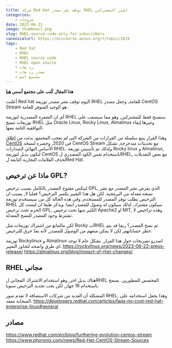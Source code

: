 ```yaml
---
title: شركة Red Hat توقف نشر مصدر RHEL لغير المشتركين
categories: 
    - شروحات
date: 2023-06-21
image: thumbnail.png
slug: RHEL-source-code-only-for-subscribers
canonicalurl: https://discourse.aosus.org/t/topic/2819
tags:
    - Red hat
    - RHEL
    - RHEL source code
    - RHEL open source
    - رد هات
    - مصدر رد هات
    - مجتمع أسس
---
```


**هذا المقال كُتب على مجتمع أسس [هنا](https://discourse.aosus.org/t/topic/2819)**

أعلنت Red hat اليوم توقف نشر مصدر توزيعة RHEL للعامة, وجعل مصدر CentOS Stream هو الوحيد المتوفر للعامة.

أي ان الشفرة المصدرية لتوزيعة RHEL ستصبح فقط للمشتركين, وهو مما سيصعب على توزيعات تنسخ RHEL مثل Oracle Linux, Rocky Linux, Almalinux وغيرها إبقاء التوافقية التامة معها.

وهذا القرار يتبع سلسلة من القرارات من الشركة التي لم تعجب المجتمع, بدئت من [إغلاق CentOS](https://arstechnica.com/gadgets/2020/12/centos-shifts-from-red-hat-unbranded-to-red-hat-beta/) في 2020, وحصره لنسخه CentOS Stream مع تحديثات متدحرجة, تشكل الأساس النهائي لإصدارات RHEL.
ولذلك تم تأسيس توزيعة Rocky linux و Almalinux, لتكون بديل لتوزيعة CentOS باستخدام نفس الكود المصدري لRHEL, مع بعض التعديلات لحذف العلامات التجارية التابعة لRed Hat.

## ماذا عن ترخيص GPL?
لينكس مفتوح المصدر بالكامل بسبب ترخيص GPL, الذي يفرض نشر المصدر مع نشر نسخه معدلة من البرمجية.
لكن هل هذا التغيير يكسر الترخيص؟ فعليا لا, بسبب ان الترخيص يطلب توفر المصدر للمستخدم, وفي هذه الحالة كل من سيستخدم توزيعة RHEL سيكون مشترك, لذلك سيكون له وصول للمصدر ايضا.
ويذكر طبعا ان ليست كل الحزم تحت ترخيص GPL, الكثير منها تحت ترخيص Apache2 او MIT, وهذه تراخيص لا تشترط وجود المصدر للنسخ المعدلة.

لكن مالمانع من اشتراك توزيعات مثل Rocky بRHEL ثم نسخ المصدر؟
ربما قد يتم حظر حساباتهم, لكن لا يمكن منعهم من الوصول للمصدر, لأنه يعدّ خرق للترخيص.

توزيعة Rockylinux و Almalinux اصدرو تصريحات حول هذا القرار.
بشكل عام لا توجد اي طرق واضحه لتجاوز التغيير.
https://rockylinux.org/news/2023-06-22-press-release/
https://almalinux.org/blog/impact-of-rhel-changes/


## RHEL مجاني
هناك بديل اخر, وهو استخدام الاشتراك المجاني لRHEL المخصص للمطورين.
يسمح باستخدام 16 جهاز, لكن يجب تجديد الترخيص سنويا.

المشكلة أن العديد من شركات الاستضافة لا تقدم صور RHEL, وهذا يجعل استخدامه على السحابة معقد.
https://developers.redhat.com/articles/faqs-no-cost-red-hat-enterprise-linux#general

## مصادر
https://www.redhat.com/en/blog/furthering-evolution-centos-stream
https://www.phoronix.com/news/Red-Hat-CentOS-Stream-Sources